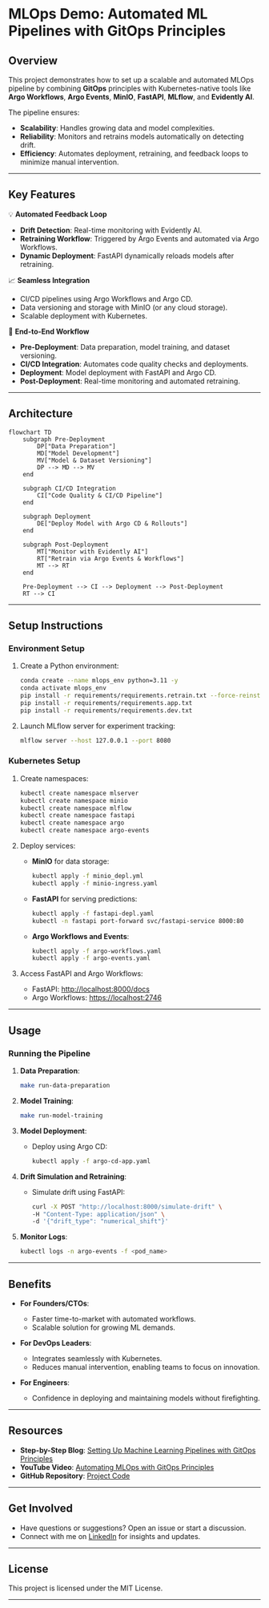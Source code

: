 
# **MLOps Demo: Automated ML Pipelines with GitOps Principles**  

## **Overview**  
This project demonstrates how to set up a scalable and automated MLOps pipeline by combining **GitOps** principles with Kubernetes-native tools like **Argo Workflows**, **Argo Events**, **MinIO**, **FastAPI**, **MLflow**, and **Evidently AI**.  

The pipeline ensures:  
- **Scalability**: Handles growing data and model complexities.  
- **Reliability**: Monitors and retrains models automatically on detecting drift.  
- **Efficiency**: Automates deployment, retraining, and feedback loops to minimize manual intervention.  

---

## **Key Features**  
💡 **Automated Feedback Loop**  
- **Drift Detection**: Real-time monitoring with Evidently AI.  
- **Retraining Workflow**: Triggered by Argo Events and automated via Argo Workflows.  
- **Dynamic Deployment**: FastAPI dynamically reloads models after retraining.  

📈 **Seamless Integration**  
- CI/CD pipelines using Argo Workflows and Argo CD.  
- Data versioning and storage with MinIO (or any cloud storage).  
- Scalable deployment with Kubernetes.  

🔄 **End-to-End Workflow**  
- **Pre-Deployment**: Data preparation, model training, and dataset versioning.  
- **CI/CD Integration**: Automates code quality checks and deployments.  
- **Deployment**: Model deployment with FastAPI and Argo CD.  
- **Post-Deployment**: Real-time monitoring and automated retraining.  

---

## **Architecture**  

```mermaid
flowchart TD
    subgraph Pre-Deployment
        DP["Data Preparation"]
        MD["Model Development"]
        MV["Model & Dataset Versioning"]
        DP --> MD --> MV
    end

    subgraph CI/CD Integration
        CI["Code Quality & CI/CD Pipeline"]
    end

    subgraph Deployment
        DE["Deploy Model with Argo CD & Rollouts"]
    end

    subgraph Post-Deployment
        MT["Monitor with Evidently AI"]
        RT["Retrain via Argo Events & Workflows"]
        MT --> RT
    end

    Pre-Deployment --> CI --> Deployment --> Post-Deployment
    RT --> CI
```

---

## **Setup Instructions**  

### **Environment Setup**  
1. Create a Python environment:  
   ```bash
   conda create --name mlops_env python=3.11 -y  
   conda activate mlops_env  
   pip install -r requirements/requirements.retrain.txt --force-reinstall  
   pip install -r requirements/requirements.app.txt  
   pip install -r requirements/requirements.dev.txt  
   ```  
2. Launch MLflow server for experiment tracking:  
   ```bash
   mlflow server --host 127.0.0.1 --port 8080  
   ```  

### **Kubernetes Setup**  
1. Create namespaces:  
   ```bash
   kubectl create namespace mlserver  
   kubectl create namespace minio  
   kubectl create namespace mlflow  
   kubectl create namespace fastapi  
   kubectl create namespace argo  
   kubectl create namespace argo-events  
   ```  

2. Deploy services:  
   - **MinIO** for data storage:  
     ```bash
     kubectl apply -f minio_depl.yml  
     kubectl apply -f minio-ingress.yaml  
     ```  
   - **FastAPI** for serving predictions:  
     ```bash
     kubectl apply -f fastapi-depl.yaml  
     kubectl -n fastapi port-forward svc/fastapi-service 8000:80  
     ```  
   - **Argo Workflows and Events**:  
     ```bash
     kubectl apply -f argo-workflows.yaml  
     kubectl apply -f argo-events.yaml  
     ```  

3. Access FastAPI and Argo Workflows:  
   - FastAPI: [http://localhost:8000/docs](http://localhost:8000/docs)  
   - Argo Workflows: [https://localhost:2746](https://localhost:2746)  

---

## **Usage**  

### **Running the Pipeline**  
1. **Data Preparation**:  
   ```bash
   make run-data-preparation  
   ```  

2. **Model Training**:  
   ```bash
   make run-model-training  
   ```  

3. **Model Deployment**:  
   - Deploy using Argo CD:  
     ```bash
     kubectl apply -f argo-cd-app.yaml  
     ```  

4. **Drift Simulation and Retraining**:  
   - Simulate drift using FastAPI:  
     ```bash
     curl -X POST "http://localhost:8000/simulate-drift" \  
     -H "Content-Type: application/json" \  
     -d '{"drift_type": "numerical_shift"}'  
     ```  

5. **Monitor Logs**:  
   ```bash
   kubectl logs -n argo-events -f <pod_name>  
   ```  

---

## **Benefits**  

- **For Founders/CTOs**:  
  - Faster time-to-market with automated workflows.  
  - Scalable solution for growing ML demands.  

- **For DevOps Leaders**:  
  - Integrates seamlessly with Kubernetes.  
  - Reduces manual intervention, enabling teams to focus on innovation.  

- **For Engineers**:  
  - Confidence in deploying and maintaining models without firefighting.  

---

## **Resources**  
- **Step-by-Step Blog**: [Setting Up Machine Learning Pipelines with GitOps Principles](https://dev.to/michael_tyiska/setting-up-machine-learning-pipelines-with-gitops-principles-14h5)  
- **YouTube Video**: [Automating MLOps with GitOps Principles](https://www.youtube.com/watch?v=_Bh1dpWSfxw)  
- **GitHub Repository**: [Project Code](https://github.com/mtyiska/mlops_demo)  

---

## **Get Involved**  
- Have questions or suggestions? Open an issue or start a discussion.  
- Connect with me on [LinkedIn](https://www.linkedin.com/in/michael-tyiska-1a23a1a8/) for insights and updates.  

---

## **License**  
This project is licensed under the MIT License.  

---
